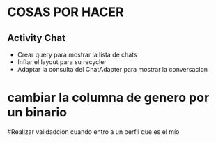 # COSAS POR HACER
## Activity Chat
- Crear query para mostrar la lista de chats
- Inflar el layout para su recycler
- Adaptar la consulta del ChatAdapter para mostrar la conversacion

# cambiar la columna de genero por un binario
#Realizar validadcion cuando entro a un perfil que es el mío
